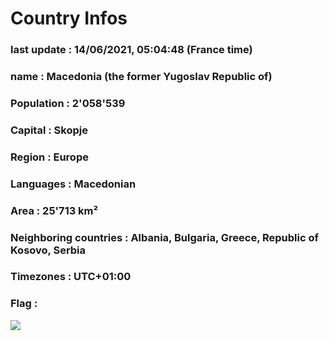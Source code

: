 # Country  Infos
### last update : 14/06/2021, 05:04:48 (France time)

### name : Macedonia (the former Yugoslav Republic of)
### Population : 2'058'539
### Capital : Skopje
### Region : Europe
### Languages : Macedonian
### Area : 25'713 km²
### Neighboring countries : Albania, Bulgaria, Greece, Republic of Kosovo, Serbia
### Timezones : UTC+01:00

### Flag :
![](https://restcountries.eu/data/mkd.svg)